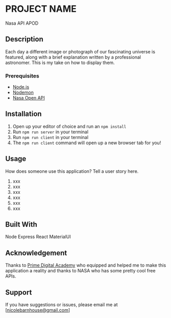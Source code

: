 # PROJECT NAME

Nasa API APOD

## Description

Each day a different image or photograph of our fascinating universe is featured, along with a brief explanation written by a professional astronomer. This is my take on how to display them.

### Prerequisites

- [Node.js](https://nodejs.org/en/)
- [Nodemon](https://nodemon.io)
- [Nasa Open API](https://api.nasa.gov)

## Installation

1. Open up your editor of choice and run an `npm install`
2. Run `npm run server` in your terminal
3. Run `npm run client` in your terminal
4. The `npm run client` command will open up a new browser tab for you!

## Usage

How does someone use this application? Tell a user story here.

1. xxx
2. xxx
3. xxx
4. xxx
5. xxx
6. xxx

## Built With

Node
Express
React
MaterialUI

## Acknowledgement

Thanks to [Prime Digital Academy](www.primeacademy.io) who equipped and helped me to make this application a reality and thanks to NASA who has some pretty cool free APIs.

## Support

If you have suggestions or issues, please email me at [nicolebarnhouse@gmail.com]
